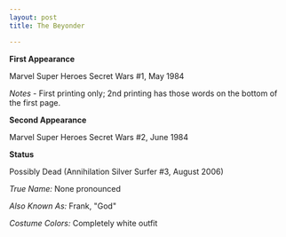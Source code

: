 ```yaml
---
layout: post
title: The Beyonder

---
```


**First Appearance**

Marvel Super Heroes Secret Wars #1, May 1984

*Notes* - First printing only; 2nd printing has those words on the bottom of the first page.

**Second Appearance**

Marvel Super Heroes Secret Wars #2, June 1984

**Status**

Possibly Dead (Annihilation Silver Surfer #3, August 2006)

*True Name:* None pronounced

*Also Known As:*  Frank, "God"

*Costume Colors:*  Completely white outfit
